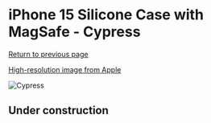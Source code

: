 # iPhone 15 Silicone Case with MagSafe - Cypress

[Return to previous page](/iphone_15)

[High-resolution image from Apple](https://store.storeimages.cdn-apple.com/8756/as-images.apple.com/is/MT1J3?wid=4500&hei=4500&fmt=png)

<div style="width: 500px"><img src="/everyphone/MT1J3.png" alt="Cypress"></div>

## Under construction
